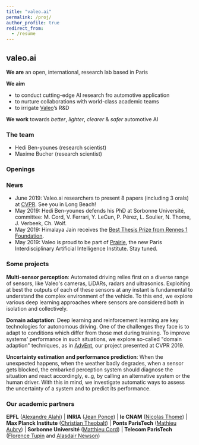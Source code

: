 ```yaml
---
title: "valeo.ai"
permalink: /proj/
author_profile: true
redirect_from:
  - /resume
---
```


## valeo.ai
**We are** an open, international, research lab based in Paris  

**We aim**
* to conduct cutting-edge AI research fro automotive application
* to nurture collaborations with world-class academic teams
* to irrigate [Valeo](http://valeo.com)’s R&D    

**We work** towards *better*, *lighter*, *clearer* & *safer* automotive AI 

### The team
* Hedi Ben-younes (research scientist) 
* Maxime Bucher (research scientist)

### Openings

### News
* June 2019: Valeo.ai researchers to present 8 papers (including 3 orals) at [CVPR](http://cvpr2019.thecvf.com/). See you in Long Beach!
* May 2019: Hedi Ben-younes defends his PhD at Sorbonne Université, committee: M. Cord, V. Ferrari, Y. LeCun, P. Pérez, L. Soulier, N. Thome, J. Verbeek, Ch. Wolf.
* May 2019: Himalaya Jain receives the [Best Thesis Prize from Rennes 1 Foundation](https://www.irisa.fr/en/actus/congratulations-himalaya-jain-his-thesis-prize-rennes-1-foundation). 
* May 2019: Valeo is proud to be part of [Prairie](https://www.inria.fr/en/news/news-from-inria/launch-of-the-prairie-institute), the new Paris Interdisciplinary Artificial Intelligence Institute. Stay tuned.

### Some projects

**Multi-sensor perception**: Automated driving relies first on a diverse range of sensors, like Valeo's cameras, LiDARs, radars and ultrasonics. Exploiting at best the outputs of each of these sensors at any instant is fundamental to understand the complex environment of the vehicle. To this end, we explore various deep learning approaches where sensors are considered both in isolation and collectively.

**Domain adaptation**: Deep learning and reinforcement learning are key technologies for autonomous driving. One of the challenges they face is to adapt to conditions which differ from those met during training. To improve systems' performance in such situations, we explore so-called "domain adaption" techniques, as in [AdvEnt](https://github.com/valeoai/ADVENT), our project presented at CVPR 2019.

**Uncertainty estimation and performance prediction**: When the unexpected happens, when the weather badly degrades, when a sensor gets blocked, the embarked perception system should diagnose the situation and react accordingly, e..g, by calling an alternative system or the human driver. With this in mind, we investigate automatic ways to assess the uncertainty of a system and to predict its performance.


### Our academic partners

**EPFL** ([Alexandre Alahi](https://people.epfl.ch/alexandre.alahi)) | 
**INRIA** ([Jean Ponce](https://www.di.ens.fr/~ponce/)) |
**le CNAM** ([Nicolas Thome](http://cedric.cnam.fr/~thomen/)) | 
**Max Planck Institute** ([Christian Theobalt](https://people.mpi-inf.mpg.de/~theobalt/)) |
**Ponts ParisTech** ([Mathieu Aubry](http://imagine.enpc.fr/~aubrym/)) |
**Sorbonne Université** ([Matthieu Cord](http://www-poleia.lip6.fr/~cord/)) |
**Telecom ParisTech** ([Florence Tupin](https://perso.telecom-paristech.fr/tupin/) and [Alasdair Newson](https://sites.google.com/site/alasdairnewson/))




 
